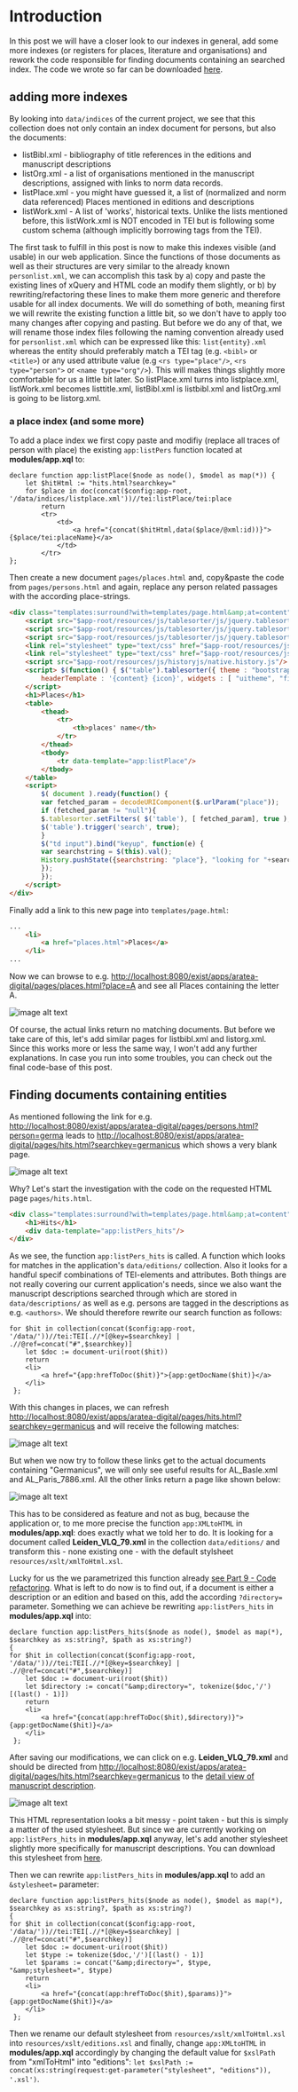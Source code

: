 # Introduction

In this post we will have a closer look to our indexes in general, add some more indexes (or registers for places, literature and organisations) and rework the code responsible for finding documents containing an searched index. 
The code we wrote so far can be downloaded [here](https://github.com/csae8092/posts/raw/master/pimp-de-web-app/downloads/part-3/aratea-digital-0.1.xar).

## adding more indexes

By looking into `data/indices` of the current project, we see that this collection does not only contain an index document for persons, but also the documents: 

* listBibl.xml - bibliography of title references in the editions and manuscript descriptions
* listOrg.xml - a list of organisations mentioned in the manuscript descriptions, assigned with links to norm data records.
* listPlace.xml - you might have guessed it, a list of (normalized and norm data referenced) Places mentioned in editions and descriptions
* listWork.xml - A list of 'works', historical texts. Unlike the lists mentioned before, this listWork.xml is NOT encoded in TEI but is following some custom schema (although implicitly borrowing tags from the TEI). 

The first task to fulfill in this post is now to make this indexes visible (and usable) in our web application. Since the functions of those documents as well as their structures are very similar to the already known `personlist.xml`, we can accomplish this task by a) copy and paste the existing lines of xQuery and HTML code an modify them slightly, or b) by rewriting/refactoring these lines to make them more generic and therefore usable for all index documents.
We will do something of both, meaning first we will rewrite the existing function a little bit, so we don't have to apply too many changes after copying and pasting. But before we do any of that, we will rename those index files following the naming convention already used for `personlist.xml` which can be expressed like this: `list{entity}.xml` whereas the entity should preferably match a TEI tag (e.g. `<bibl>` or `<title>`) or any used attribute value (e.g `<rs type="place"/>`, `<rs type="person">` or `<name type="org"/>`). This will makes things slightly more comfortable for us a little bit later.
So listPlace.xml turns into listplace.xml, listWork.xml becomes listtitle.xml, listBibl.xml is listbibl.xml and listOrg.xml is going to be listorg.xml.

### a place index (and some more)

To add a place index we first copy paste and modifiy (replace all traces of person with place) the existing `app:listPers` function located at **modules/app.xql** to:

```xquery
declare function app:listPlace($node as node(), $model as map(*)) {
    let $hitHtml := "hits.html?searchkey="
    for $place in doc(concat($config:app-root, '/data/indices/listplace.xml'))//tei:listPlace/tei:place
        return
        <tr>
            <td>
                <a href="{concat($hitHtml,data($place/@xml:id))}">{$place/tei:placeName}</a>
            </td>
        </tr>
};
```

Then create a new document `pages/places.html` and, copy&paste the code from `pages/persons.html` and again, replace any person related passages with the according place-strings.

```html
<div class="templates:surround?with=templates/page.html&amp;at=content">
    <script src="$app-root/resources/js/tablesorter/js/jquery.tablesorter.js"/>
    <script src="$app-root/resources/js/tablesorter/js/jquery.tablesorter.widgets.js"/>
    <script src="$app-root/resources/js/tablesorter/js/jquery.tablesorter.pager.js"/>
    <link rel="stylesheet" type="text/css" href="$app-root/resources/js/tablesorter/css/theme.bootstrap.css"/>
    <link rel="stylesheet" type="text/css" href="$app-root/resources/js/tablesorter/css/jquery.tablesorter.pager.css"/>
    <script src="$app-root/resources/js/historyjs/native.history.js"/>
    <script> $(function() { $("table").tablesorter({ theme : "bootstrap", widthFixed: false,
        headerTemplate : '{content} {icon}', widgets : [ "uitheme", "filter", "zebra" ], filter_cssFilter: "form-control", }) }); 
    </script>
    <h1>Places</h1>
    <table>
        <thead>
            <tr>
                <th>places' name</th>
            </tr>
        </thead>
        <tbody>
            <tr data-template="app:listPlace"/>
        </tbody>
    </table>
    <script>
        $( document ).ready(function() {
        var fetched_param = decodeURIComponent($.urlParam("place"));
        if (fetched_param != "null"){
        $.tablesorter.setFilters( $('table'), [ fetched_param], true );
        $('table').trigger('search', true);
        }
        $("td input").bind("keyup", function(e) {
        var searchstring = $(this).val();
        History.pushState({searchstring: "place"}, "looking for "+searchstring, "?place="+searchstring);   
        });
        });
    </script>
</div>
```

Finally add a link to this new page into `templates/page.html`: 

```html
...
    <li>
        <a href="places.html">Places</a>
    </li>
...
```

Now we can browse to e.g. [http://localhost:8080/exist/apps/aratea-digital/pages/places.html?place=A](http://localhost:8080/exist/apps/aratea-digital/pages/places.html?place=A) and see all Places containing the letter A.

![image alt text](https://raw.githubusercontent.com/csae8092/posts/master/pimp-de-web-app/images/part-4/image_0.jpg)

Of course, the actual links return no matching documents. But before we take care of this, let's add similar pages for listbibl.xml and listorg.xml. Since this works more or less the same way, I won't add any further explanations. In case you run into some troubles, you can check out the final code-base of this post.

## Finding documents containing entities

As mentioned following the link for e.g. [http://localhost:8080/exist/apps/aratea-digital/pages/persons.html?person=germa](http://localhost:8080/exist/apps/aratea-digital/pages/persons.html?person=germa) leads to [http://localhost:8080/exist/apps/aratea-digital/pages/hits.html?searchkey=germanicus](http://localhost:8080/exist/apps/aratea-digital/pages/hits.html?searchkey=germanicus) which shows a very blank page.

![image alt text](https://raw.githubusercontent.com/csae8092/posts/master/pimp-de-web-app/images/part-4/image_1.jpg)

Why?
Let's start the investigation with the code on the requested HTML page `pages/hits.html`. 

```html
<div class="templates:surround?with=templates/page.html&amp;at=content">
    <h1>Hits</h1>
    <div data-template="app:listPers_hits"/>
</div>
```

As we see, the function `app:listPers_hits` is called. A function which looks for matches in the application's  `data/editions/` collection. Also it looks for a handful specif combinations of TEI-elements and attributes. Both things are not really covering our current application's needs, since we also want the manuscript descriptions searched through which are stored in `data/descriptions/` as well as e.g. persons are tagged in the descriptions as e.g. `<authors>`. 
We should therefore rewrite our search function as follows:

```xquery
for $hit in collection(concat($config:app-root, '/data/'))//tei:TEI[.//*[@key=$searchkey] | .//@ref=concat("#",$searchkey)]
    let $doc := document-uri(root($hit)) 
    return
    <li>
        <a href="{app:hrefToDoc($hit)}">{app:getDocName($hit)}</a>
    </li> 
 };
```
With this changes in places, we can refresh [http://localhost:8080/exist/apps/aratea-digital/pages/hits.html?searchkey=germanicus](http://localhost:8080/exist/apps/aratea-digital/pages/hits.html?searchkey=germanicus) and will receive the following matches:

![image alt text](https://raw.githubusercontent.com/csae8092/posts/master/pimp-de-web-app/images/part-4/image_2.jpg)

But when we now try to follow these links get to the actual documents containing "Germanicus", we will only see useful results for AL_Basle.xml and AL_Paris_7886.xml. All the other links return a page like shown below:

![image alt text](https://raw.githubusercontent.com/csae8092/posts/master/pimp-de-web-app/images/part-4/image_3.jpg)

This has to be considered as feature and not as bug, because the application or, to me more precise the function `app:XMLtoHTML` in **modules/app.xql**: does exactly what we told her to do. It is looking for a document called **Leiden_VLQ_79.xml** in the collection `data/editions/` and transform this - none existing one -  with the default stylsheet `resources/xslt/xmlToHtml.xsl`.

Lucky for us the we parametrized this function already [see Part 9 - Code refactoring](../part-9-code-refactoring/). What is left to do now is to find out, if a document is either a description or an edition and based on this, add the according `?directory=` parameter.
Something we can achieve be rewriting `app:listPers_hits` in **modules/app.xql** into:

```xquery
declare function app:listPers_hits($node as node(), $model as map(*), $searchkey as xs:string?, $path as xs:string?)
{
for $hit in collection(concat($config:app-root, '/data/'))//tei:TEI[.//*[@key=$searchkey] | .//@ref=concat("#",$searchkey)]
    let $doc := document-uri(root($hit))
    let $directory := concat("&amp;directory=", tokenize($doc,'/')[(last() - 1)])
    return
    <li>
        <a href="{concat(app:hrefToDoc($hit),$directory)}">{app:getDocName($hit)}</a>  
    </li> 
 };
```
After saving our modifications, we can click on e.g. **Leiden_VLQ_79.xml** and should be directed from  [http://localhost:8080/exist/apps/aratea-digital/pages/hits.html?searchkey=germanicus](http://localhost:8080/exist/apps/aratea-digital/pages/hits.html?searchkey=germanicus) to the [detail view of  manuscript description](http://localhost:8080/exist/apps/aratea-digital/pages/show.html?document=Leiden_VLQ_79.xml&directory=descriptions). 

![image alt text](https://raw.githubusercontent.com/csae8092/posts/master/pimp-de-web-app/images/part-4/image_4.jpg)

This HTML representation looks a bit messy - point taken - but this is simply a matter of the used stylesheet. But since we are currently working on `app:listPers_hits` in **modules/app.xql** anyway, let's add another stylesheet slightly more specifically for manuscript descriptions. You can download this stylesheet from [here](https://raw.githubusercontent.com/csae8092/posts/master/pimp-de-web-app/downloads/part-4/descriptions.xsl).

Then we can rewrite `app:listPers_hits` in **modules/app.xql** to add an `&stylesheet=` parameter:

```xquery
declare function app:listPers_hits($node as node(), $model as map(*), $searchkey as xs:string?, $path as xs:string?)
{
for $hit in collection(concat($config:app-root, '/data/'))//tei:TEI[.//*[@key=$searchkey] | .//@ref=concat("#",$searchkey)]
    let $doc := document-uri(root($hit))
    let $type := tokenize($doc,'/')[(last() - 1)]
    let $params := concat("&amp;directory=", $type, "&amp;stylesheet=", $type)
    return
    <li>
        <a href="{concat(app:hrefToDoc($hit),$params)}">{app:getDocName($hit)}</a>  
    </li> 
 };
 ```
Then we rename our default stylesheet from `resources/xslt/xmlToHtml.xsl` into `resources/xslt/editions.xsl` and finally, change `app:XMLtoHTML` in **modules/app.xql** accordingly by changing the default value for `$xslPath` from "xmlToHtml" into "editions": `let $xslPath := concat(xs:string(request:get-parameter("stylesheet", "editions")), '.xsl')`. 

